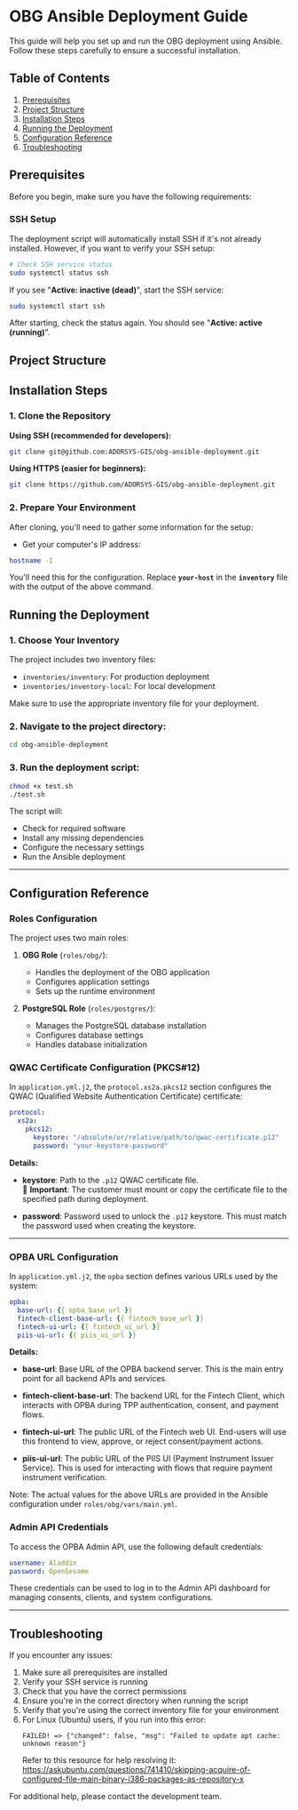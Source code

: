 # OBG Ansible Deployment Guide

This guide will help you set up and run the OBG deployment using Ansible. Follow these steps carefully to ensure a successful installation.

## Table of Contents
1. [Prerequisites](#prerequisites)
2. [Project Structure](#project-structure)
3. [Installation Steps](#installation-steps)
4. [Running the Deployment](#running-the-deployment)
5. [Configuration Reference](#configuration-reference)
6. [Troubleshooting](#troubleshooting)

## Prerequisites

Before you begin, make sure you have the following requirements:

### SSH Setup
The deployment script will automatically install SSH if it's not already installed. However, if you want to verify your SSH setup:

```bash
# Check SSH service status
sudo systemctl status ssh
```

If you see "**Active: inactive (dead)**", start the SSH service:
```bash
sudo systemctl start ssh
```

After starting, check the status again. You should see "**Active: active (running)**".

## Project Structure

## Installation Steps

### 1. Clone the Repository

**Using SSH (recommended for developers):**
```bash
git clone git@github.com:ADORSYS-GIS/obg-ansible-deployment.git
```

**Using HTTPS (easier for beginners):**
```bash
git clone https://github.com/ADORSYS-GIS/obg-ansible-deployment.git
```

### 2. Prepare Your Environment

After cloning, you'll need to gather some information for the setup:

- Get your computer's IP address:
```bash
hostname -I
```

You'll need this for the configuration. Replace **`your-host`** in the **`inventory`** file with the output of the above command.

## Running the Deployment

### 1. Choose Your Inventory

The project includes two inventory files:
- `inventories/inventory`: For production deployment
- `inventories/inventory-local`: For local development

Make sure to use the appropriate inventory file for your deployment.

### 2. Navigate to the project directory:
```bash
cd obg-ansible-deployment
```

### 3. Run the deployment script:
```bash
chmod +x test.sh
./test.sh
```

The script will:
- Check for required software
- Install any missing dependencies
- Configure the necessary settings
- Run the Ansible deployment

---

## Configuration Reference

### Roles Configuration

The project uses two main roles:

1. **OBG Role** (`roles/obg/`):
   - Handles the deployment of the OBG application
   - Configures application settings
   - Sets up the runtime environment

2. **PostgreSQL Role** (`roles/postgres/`):
   - Manages the PostgreSQL database installation
   - Configures database settings
   - Handles database initialization

### QWAC Certificate Configuration (PKCS#12)

In `application.yml.j2`, the `protocol.xs2a.pkcs12` section configures the QWAC (Qualified Website Authentication Certificate) certificate:

```yaml
protocol:
  xs2a:
    pkcs12:
      keystore: "/absolute/or/relative/path/to/qwac-certificate.p12"
      password: "your-keystore-password"
```

**Details:**

- **keystore**: Path to the `.p12` QWAC certificate file.  
  🔐 **Important**: The customer must mount or copy the certificate file to the specified path during deployment.

- **password**: Password used to unlock the `.p12` keystore. This must match the password used when creating the keystore.

---

### OPBA URL Configuration

In `application.yml.j2`, the `opba` section defines various URLs used by the system:

```yaml
opba:
  base-url: {{ opba_base_url }}
  fintech-client-base-url: {{ fintech_base_url }}
  fintech-ui-url: {{ fintech_ui_url }}
  piis-ui-url: {{ piis_ui_url }}
```

**Details:**

- **base-url**: Base URL of the OPBA backend server. This is the main entry point for all backend APIs and services.

- **fintech-client-base-url**: The backend URL for the Fintech Client, which interacts with OPBA during TPP authentication, consent, and payment flows.

- **fintech-ui-url**: The public URL of the Fintech web UI. End-users will use this frontend to view, approve, or reject consent/payment actions.

- **piis-ui-url**: The public URL of the PIIS UI (Payment Instrument Issuer Service). This is used for interacting with flows that require payment instrument verification.

Note:
The actual values for the above URLs are provided in the Ansible configuration under
`roles/obg/vars/main.yml`.


### Admin API Credentials
To access the OPBA Admin API, use the following default credentials:

```yml
username: Aladdin
password: OpenSesame
```
These credentials can be used to log in to the Admin API dashboard for managing consents, clients, and system configurations.

---

## Troubleshooting

If you encounter any issues:
1. Make sure all prerequisites are installed
2. Verify your SSH service is running
3. Check that you have the correct permissions
4. Ensure you're in the correct directory when running the script
5. Verify that you're using the correct inventory file for your environment
6. For Linux (Ubuntu) users, if you run into this error:
   ```
   FAILED! => {"changed": false, "msg": "Failed to update apt cache: unknown reason"}
   ```
   Refer to this resource for help resolving it:  
   https://askubuntu.com/questions/741410/skipping-acquire-of-configured-file-main-binary-i386-packages-as-repository-x

For additional help, please contact the development team.
